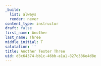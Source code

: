 ```yaml
---
_build:
  list: always
  render: never
content_type: instructor
draft: false
first_name: Another
last_name: Three
middle_initial: T
salutation: ''
title: Another Tester Three
uid: d3c64374-bb1c-46bb-a1a1-827c336e4d8e
---
```

